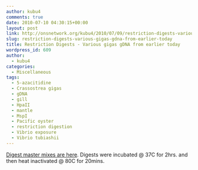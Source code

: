 ```yaml
---
author: kubu4
comments: true
date: 2010-07-10 04:30:15+00:00
layout: post
link: http://onsnetwork.org/kubu4/2010/07/09/restriction-digests-various-gigas-gdna-from-earlier-today/
slug: restriction-digests-various-gigas-gdna-from-earlier-today
title: Restriction Digests - Various gigas gDNA from earlier today
wordpress_id: 609
author:
  - kubu4
categories:
  - Miscellaneous
tags:
  - 5-azacitidine
  - Crassostrea gigas
  - gDNA
  - gill
  - HpaII
  - mantle
  - MspI
  - Pacific oyster
  - restriction digestion
  - Vibrio exposure
  - Vibrio tubiashii
---
```


[Digest master mixes are here](https://spreadsheets.google.com/ccc?key=0AmS_90rPaQMzdHR6WS1CaDh4OGQ4Z2NaNUxOLTMyNFE&hl=en#gid=0). Digests were incubated @ 37C for 2hrs. and then heat inactivated @ 80C for 20mins.
